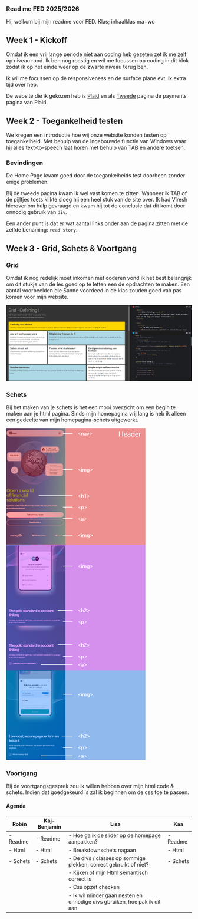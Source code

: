 ### Read me FED 2025/2026

Hi, welkom bij mijn readme voor FED.
Klas; inhaalklas ma+wo

## Week 1 - Kickoff 

Omdat ik een vrij lange periode niet aan coding heb gezeten zet ik me zelf op niveau rood. Ik ben nog roestig en wil me focussen op coding in dit blok zodat ik op het einde weer op de zwarte niveau terug ben.

Ik wil me focussen op de responsiveness en de surface plane evt. ik extra tijd over heb.

De website die ik gekozen heb is [Plaid](https://www.plaid.com) en als [Tweede](https://plaid.com/en-eu/solutions/payments/) pagina de payments pagina van Plaid.

## Week 2 - Toegankelheid testen

We kregen een introductie hoe wij onze website konden testen op toegankelheid. Met behulp van de ingebouwde functie van Windows waar hij alles text-to-speech laat horen met behulp van TAB en andere toetsen. 

### Bevindingen

De Home Page kwam goed door de toegankelheids test doorheen zonder enige problemen. 

Bij de tweede pagina kwam ik wel vast komen te zitten. Wanneer ik TAB of de pijltjes toets klikte sloeg hij een heel stuk van de site over. Ik had Viresh hierover om hulp gevraagd en kwam hij tot de conclusie dat dit komt door onnodig gebruik van `div`.

Een ander punt is dat er wat aantal links onder aan de pagina zitten met de zelfde benaming: `read story`.

## Week 3 - Grid, Schets & Voortgang <open>

### Grid

Omdat ik nog redelijk moet inkomen met coderen vond ik het best belangrijk om dit stukje van de les goed op te letten een de opdrachten te maken. Een aantal voorbeelden die Sanne voordeed in de klas zouden goed van pas komen voor mijn website.

![Grid-oefeningen](/readme-images/grid-oefeningen.png)

### Schets

Bij het maken van je schets is het een mooi overzicht om een begin te maken aan je html pagina. Sinds mijn homepagina vrij lang is heb ik alleen een gedeelte van mijn homepagina-schets uitgewerkt.

![Schets-home](/readme-images/schets-home.png)

### Voortgang

Bij de voortgangsgesprek zou ik willen hebben over mijn html code & schets. Indien dat goedgekeurd is zal ik beginnen om de css toe te passen.

#### Agenda

| Robin        | Kaj-Benjamin  | Lisa        | Kaa         |
|--------------|---------------|-------------|-------------|
| - Readme     | - Readme      | - Hoe ga ik de slider op de homepage aanpakken?| - Readme    |
| - Html       | - Html        | - Breakdownschets nagaan| - Html      |
| - Schets     | - Schets      | - De divs / classes op sommige plekken, correct gebruikt of niet?| - Schets|
| | |- Kijken of mijn Html semantisch correct is | |
| | |- Css  opzet checken | |
| | |- Ik wil minder gaan nesten en onnodige divs gbruiken, hoe pak ik dit aan | |
